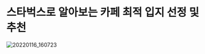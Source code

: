 # 스타벅스로 알아보는 카페 최적 입지 선정 및 추천
![20220116_160723](https://user-images.githubusercontent.com/87695174/149650763-3b817981-8fcb-4c8e-b641-535ad8955ab9.png)
